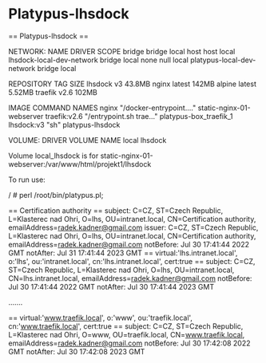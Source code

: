 # Platypus-lhsdock

== Platypus-lhsdock ==

NETWORK:
NAME                         DRIVER    SCOPE
bridge                       bridge    local
host                         host      local
lhsdock-local-dev-network    bridge    local
none                         null      local
platypus-local-dev-network   bridge    local

REPOSITORY   TAG       SIZE
lhsdock      v3        43.8MB
nginx        latest    142MB
alpine       latest    5.52MB
traefik      v2.6      102MB

IMAGE          COMMAND                  NAMES
nginx          "/docker-entrypoint.…"   static-nginx-01-webserver
traefik:v2.6   "/entrypoint.sh trae…"   platypus-box_traefik_1
lhsdock:v3     "sh"                     platypus-lhsdock

VOLUME:
DRIVER    VOLUME NAME
local     lhsdock

Volume local_lhsdock is for static-nginx-01-webserver:/var/www/html/projekt1/lhsdock

To run use:

/ # perl /root/bin/platypus.pl;

== Certification authority ==
subject: C=CZ, ST=Czech Republic, L=Klasterec nad Ohri, O=lhs, OU=intranet.local, CN=Certification authority, emailAddress=radek.kadner@gmail.com
issuer: C=CZ, ST=Czech Republic, L=Klasterec nad Ohri, O=lhs, OU=intranet.local, CN=Certification authority, emailAddress=radek.kadner@gmail.com
notBefore: Jul 30 17:41:44 2022 GMT
notAfter: Jul 31 17:41:44 2023 GMT
== virtual:'lhs.intranet.local', o:'lhs', ou:'intranet.local', cn:'lhs.intranet.local', cert:true ==
subject: C=CZ, ST=Czech Republic, L=Klasterec nad Ohri, O=lhs, OU=intranet.local, CN=lhs.intranet.local, emailAddress=radek.kadner@gmail.com
notBefore: Jul 30 17:41:44 2022 GMT
notAfter: Jul 30 17:41:44 2023 GMT

.......

== virtual:'www.traefik.local', o:'www', ou:'traefik.local', cn:'www.traefik.local', cert:true ==
subject: C=CZ, ST=Czech Republic, L=Klasterec nad Ohri, O=www, OU=traefik.local, CN=www.traefik.local, emailAddress=radek.kadner@gmail.com
notBefore: Jul 30 17:42:08 2022 GMT
notAfter: Jul 30 17:42:08 2023 GMT
